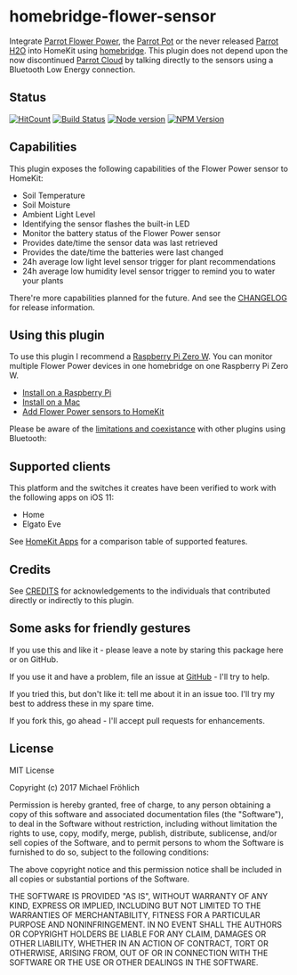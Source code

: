 # homebridge-flower-sensor

Integrate [Parrot Flower Power](https://www.parrot.com/us/connected-garden/parrot-pot#parrot-pot), the [Parrot Pot](https://www.parrot.com/us/connected-garden/parrot-pot#parrot-pot) or the never released [Parrot H2O](http://blog.parrot.com/2015/01/05/ces-2015-flower-power-h2o/) into HomeKit using [homebridge](https://github.com/nfarina/homebridge). This plugin does not depend upon the now discontinued [Parrot Cloud](https://community.smartthings.com/t/parrot-flower-power-discontinued/78929) by talking directly to the sensors using a Bluetooth Low Energy connection.

## Status

[![HitCount](http://hits.dwyl.io/grover/homebridge-flower-sensor.svg)](https://github.com/grover/homebridge-flower-sensor)
[![Build Status](https://travis-ci.org/grover/homebridge-flower-sensor.png?branch=master)](https://travis-ci.org/grover/homebridge-flower-sensor)
[![Node version](https://img.shields.io/node/v/homebridge-flower-sensor.svg?style=flat)](http://nodejs.org/download/)
[![NPM Version](https://badge.fury.io/js/homebridge-flower-sensor.svg?style=flat)](https://npmjs.org/package/homebridge-flower-sensor)

## Capabilities

This plugin exposes the following capabilities of the Flower Power sensor to HomeKit:

* Soil Temperature
* Soil Moisture
* Ambient Light Level
* Identifying the sensor flashes the built-in LED
* Monitor the battery status of the Flower Power sensor
* Provides date/time the sensor data was last retrieved
* Provides the date/time the batteries were last changed
* 24h average low light level sensor trigger for plant recommendations
* 24h average low humidity level sensor trigger to remind you to water your plants

There're more capabilities planned for the future. And see the [CHANGELOG](CHANGELOG.md) for release information.

## Using this plugin

To use this plugin I recommend a [Raspberry Pi Zero W](https://www.raspberrypi.org/products/raspberry-pi-zero-w/). You can monitor multiple Flower Power devices in one homebridge on one Raspberry Pi Zero W.

* [Install on a Raspberry Pi](docs/raspberrypi.md)
* [Install on a Mac](docs/macos.md)
* [Add Flower Power sensors to HomeKit](docs/configure.md)

Please be aware of the [limitations and coexistance](docs/limitations.md) with other plugins using Bluetooth:

## Supported clients

This platform and the switches it creates have been verified to work with the following apps on iOS 11:

* Home
* Elgato Eve

See [HomeKit Apps](docs/apps.md) for a comparison table of supported features.

## Credits

See [CREDITS](CREDITS.md) for acknowledgements to the individuals that contributed directly or indirectly to this plugin.

## Some asks for friendly gestures

If you use this and like it - please leave a note by staring this package here or on GitHub.

If you use it and have a problem, file an issue at [GitHub](https://github.com/grover/homebridge-flower-sensor/issues) - I'll try to help.

If you tried this, but don't like it: tell me about it in an issue too. I'll try my best
to address these in my spare time.

If you fork this, go ahead - I'll accept pull requests for enhancements.

## License

MIT License

Copyright (c) 2017 Michael Fröhlich

Permission is hereby granted, free of charge, to any person obtaining a copy
of this software and associated documentation files (the "Software"), to deal
in the Software without restriction, including without limitation the rights
to use, copy, modify, merge, publish, distribute, sublicense, and/or sell
copies of the Software, and to permit persons to whom the Software is
furnished to do so, subject to the following conditions:

The above copyright notice and this permission notice shall be included in all
copies or substantial portions of the Software.

THE SOFTWARE IS PROVIDED "AS IS", WITHOUT WARRANTY OF ANY KIND, EXPRESS OR
IMPLIED, INCLUDING BUT NOT LIMITED TO THE WARRANTIES OF MERCHANTABILITY,
FITNESS FOR A PARTICULAR PURPOSE AND NONINFRINGEMENT. IN NO EVENT SHALL THE
AUTHORS OR COPYRIGHT HOLDERS BE LIABLE FOR ANY CLAIM, DAMAGES OR OTHER
LIABILITY, WHETHER IN AN ACTION OF CONTRACT, TORT OR OTHERWISE, ARISING FROM,
OUT OF OR IN CONNECTION WITH THE SOFTWARE OR THE USE OR OTHER DEALINGS IN THE
SOFTWARE.
